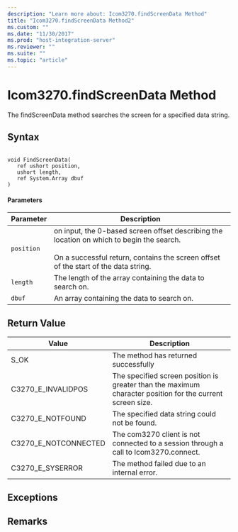 ```yaml
---
description: "Learn more about: Icom3270.findScreenData Method"
title: "Icom3270.findScreenData Method2"
ms.custom: ""
ms.date: "11/30/2017"
ms.prod: "host-integration-server"
ms.reviewer: ""
ms.suite: ""
ms.topic: "article"
---
```

# Icom3270.findScreenData Method
The findScreenData method searches the screen for a specified data string.  
  
## Syntax  
  
```  
  
void FindScreenData(  
   ref ushort position,  
   ushort length,  
   ref System.Array dbuf  
)  
```  
  
#### Parameters  
  
|Parameter|Description|  
|---------------|-----------------|  
|`position`|on input, the 0-based screen offset describing the location on which to begin the search.<br /><br /> On a successful return, contains the screen offset of the start of the data string.|  
|`length`|The length of the array containing the data to search on.|  
|`dbuf`|An array containing the data to search on.|  
  
## Return Value  
  
|Value|Description|  
|-----------|-----------------|  
|S_OK|The method has returned successfully|  
|C3270_E_INVALIDPOS|The specified screen position is greater than the maximum character position for the current screen size.|  
|C3270_E_NOTFOUND|The specified data string could not be found.|  
|C3270_E_NOTCONNECTED|The com3270 client is not connected to a session through a call to Icom3270.connect.|  
|C3270_E_SYSERROR|The method failed due to an internal error.|  
  
## Exceptions  
  
## Remarks
